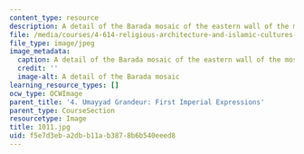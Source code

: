 ```yaml
---
content_type: resource
description: A detail of the Barada mosaic of the eastern wall of the mosque courtyard.
file: /media/courses/4-614-religious-architecture-and-islamic-cultures-fall-2002/f5e7d3eba2dbb11ab3878b6b540eeed8_1011.jpg
file_type: image/jpeg
image_metadata:
  caption: A detail of the Barada mosaic of the eastern wall of the mosque courtyard.
  credit: ''
  image-alt: A detail of the Barada mosaic
learning_resource_types: []
ocw_type: OCWImage
parent_title: '4. Umayyad Grandeur: First Imperial Expressions'
parent_type: CourseSection
resourcetype: Image
title: 1011.jpg
uid: f5e7d3eb-a2db-b11a-b387-8b6b540eeed8
---
```

